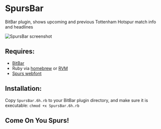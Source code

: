 # SpursBar
BitBar plugin, shows upcoming and previous Tottenham Hotspur match info and headlines

![SpursBar screenshot](https://cloud.githubusercontent.com/assets/2213967/18461786/071d930a-794b-11e6-868c-4b3da43b7639.png)

## Requires:
* [BitBar](https://getbitbar.com/)
* Ruby via [homebrew](https://www.ruby-lang.org/en/documentation/installation/#homebrew) or [RVM](https://rvm.io)
* [Spurs webfont](http://www.tottenhamhotspur.com/components/fonts/spurs-webfont.ttf)

## Installation:
Copy `SpursBar.6h.rb` to your BitBar plugin directory, and make sure it is executable: `chmod +x SpursBar.6h.rb`

## Come On You Spurs!
